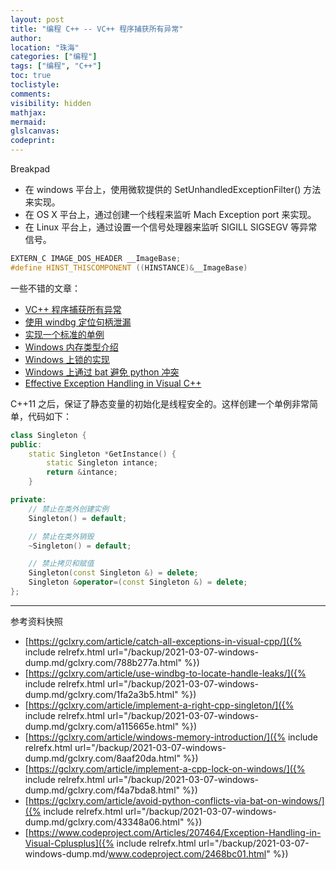 ```yaml
---
layout: post
title: "编程 C++ -- VC++ 程序捕获所有异常"
author:
location: "珠海"
categories: ["编程"]
tags: ["编程", "C++"]
toc: true
toclistyle:
comments:
visibility: hidden
mathjax:
mermaid:
glslcanvas:
codeprint:
---
```


Breakpad
* 在 windows 平台上，使用微软提供的 SetUnhandledExceptionFilter() 方法来实现。
* 在 OS X 平台上，通过创建一个线程来监听 Mach Exception port 来实现。
* 在 Linux 平台上，通过设置一个信号处理器来监听 SIGILL SIGSEGV 等异常信号。

```cpp
EXTERN_C IMAGE_DOS_HEADER __ImageBase;
#define HINST_THISCOMPONENT ((HINSTANCE)&__ImageBase)
```

一些不错的文章：
* [VC++ 程序捕获所有异常](https://gclxry.com/article/catch-all-exceptions-in-visual-cpp/)
* [使用 windbg 定位句柄泄漏](https://gclxry.com/article/use-windbg-to-locate-handle-leaks/)
* [实现一个标准的单例](https://gclxry.com/article/implement-a-right-cpp-singleton/)
* [Windows 内存类型介绍](https://gclxry.com/article/windows-memory-introduction/)
* [Windows 上锁的实现](https://gclxry.com/article/implement-a-cpp-lock-on-windows/)
* [Windows 上通过 bat 避免 python 冲突](https://gclxry.com/article/avoid-python-conflicts-via-bat-on-windows/)
* [Effective Exception Handling in Visual C++](https://www.codeproject.com/Articles/207464/Exception-Handling-in-Visual-Cplusplus)

C++11 之后，保证了静态变量的初始化是线程安全的。这样创建一个单例非常简单，代码如下：
```cpp
class Singleton {
public:
    static Singleton *GetInstance() {
        static Singleton intance;
        return &intance;
    }

private:
    // 禁止在类外创建实例
    Singleton() = default;

    // 禁止在类外销毁
    ~Singleton() = default;

    // 禁止拷贝和赋值
    Singleton(const Singleton &) = delete;
    Singleton &operator=(const Singleton &) = delete;
};
```

<hr class='reviewline'/>
<p class='reviewtip'><script type='text/javascript' src='{% include relrefx.html url="/assets/reviewjs/blogs/2021-03-07-windows-dump.md.js" %}'></script></p>
<font class='ref_snapshot'>参考资料快照</font>

- [https://gclxry.com/article/catch-all-exceptions-in-visual-cpp/]({% include relrefx.html url="/backup/2021-03-07-windows-dump.md/gclxry.com/788b277a.html" %})
- [https://gclxry.com/article/use-windbg-to-locate-handle-leaks/]({% include relrefx.html url="/backup/2021-03-07-windows-dump.md/gclxry.com/1fa2a3b5.html" %})
- [https://gclxry.com/article/implement-a-right-cpp-singleton/]({% include relrefx.html url="/backup/2021-03-07-windows-dump.md/gclxry.com/a115665e.html" %})
- [https://gclxry.com/article/windows-memory-introduction/]({% include relrefx.html url="/backup/2021-03-07-windows-dump.md/gclxry.com/8aaf20da.html" %})
- [https://gclxry.com/article/implement-a-cpp-lock-on-windows/]({% include relrefx.html url="/backup/2021-03-07-windows-dump.md/gclxry.com/f4a7bda8.html" %})
- [https://gclxry.com/article/avoid-python-conflicts-via-bat-on-windows/]({% include relrefx.html url="/backup/2021-03-07-windows-dump.md/gclxry.com/43348a06.html" %})
- [https://www.codeproject.com/Articles/207464/Exception-Handling-in-Visual-Cplusplus]({% include relrefx.html url="/backup/2021-03-07-windows-dump.md/www.codeproject.com/2468bc01.html" %})

